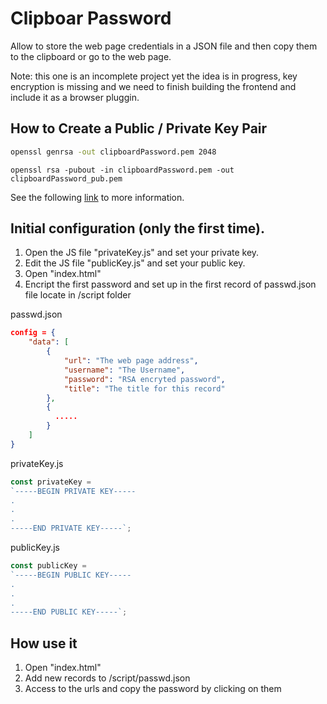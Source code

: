 # Clipboar Password

Allow to store the web page credentials in a JSON file and then copy them to the clipboard or go to the web page.

Note: this one is an incomplete project yet the idea is in progress, key encryption is missing and we need to finish building the frontend and include it as a browser pluggin.

## How to Create a Public / Private Key Pair

```sh
openssl genrsa -out clipboardPassword.pem 2048
```

```
openssl rsa -pubout -in clipboardPassword.pem -out clipboardPassword_pub.pem
```

See the following [link](https://github.com/travist/jsencrypt) to more information.

## Initial configuration (only the first time).

1. Open the JS file "privateKey.js" and set your private key.
1. Edit the JS file "publicKey.js" and set your public key.
1. Open "index.html"
1. Encript the first password and set up in the first record of passwd.json file locate in /script folder

passwd.json
```json
config = {
	"data": [
		{
			"url": "The web page address",
			"username": "The Username",
			"password": "RSA encryted password",
			"title": "The title for this record"
		},
		{
		  .....
		}
	]
}
```

privateKey.js
```js
const privateKey = 
`-----BEGIN PRIVATE KEY-----
.
.
.
-----END PRIVATE KEY-----`;
```

publicKey.js
```js
const publicKey = 
`-----BEGIN PUBLIC KEY-----
.
.
.
-----END PUBLIC KEY-----`;
```

## How use it

1. Open "index.html"
1. Add new records to /script/passwd.json
1. Access to the urls and copy the password by clicking on them


